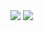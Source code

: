 <div style="display:flex;">
    <a href="#">
        <img style="margin-right:2px" align="center" src="https://github-readme-stats.vercel.app/api?username=wat4r&show_icons=true&theme=tokyonight" />
    </a>
    <a href="#">
        <img style="margin-left:2px" align="center" src="https://github-readme-stats.vercel.app/api/top-langs/?username=wat4r&layout=compact&theme=tokyonight" />
    </a>
</div>
